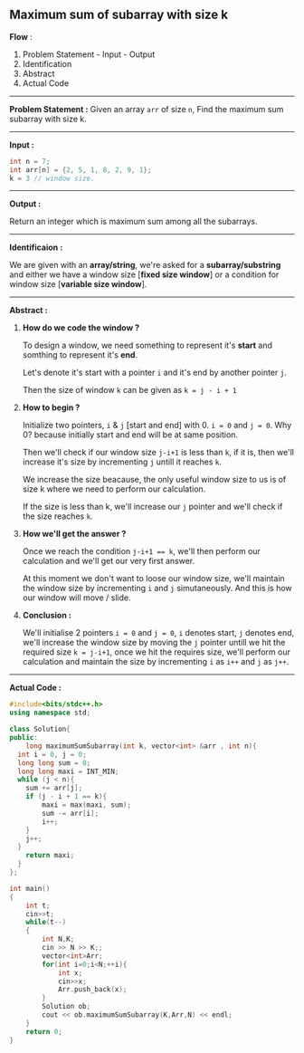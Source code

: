 ## Maximum sum of subarray with size k

**Flow** :

1. Problem Statement - Input - Output
2. Identification
3. Abstract
4. Actual Code

---

**Problem Statement :**
Given an array `arr` of size `n`, Find the maximum sum subarray with size k.

---

**Input :**

```cpp
int n = 7;
int arr[n] = {2, 5, 1, 8, 2, 9, 1};
k = 3 // window size.
```

---

**Output :**

Return an integer which is maximum sum among all the subarrays.

---

**Identificaion :**

We are given with an **array/string**, we're asked for a **subarray/substring** and either we have a window size [**fixed size window**] or a condition for window size [**variable size window**].

---

**Abstract :**

1. **How do we code the window ?**

   To design a window, we need something to represent it's **start** and somthing to represent it's **end**.

   Let's denote it's start with a pointer `i` and it's end by another pointer `j`.

   Then the size of window `k` can be given as `k = j - i + 1`

2. **How to begin ?**

   Initialize two pointers, `i` & `j` [start and end] with 0. `i = 0` and `j = 0`. Why 0? because initially start and end will be at same position.

   Then we'll check if our window size `j-i+1` is less than `k`, if it is, then we'll increase it's size by incrementing `j` untill it reaches `k`.

   We increase the size beacause, the only useful window size to us is of size k where we need to perform our calculation.

   If the size is less than k, we'll increase our `j` pointer and we'll check if the size reaches `k`.

3. **How we'll get the answer ?**

   Once we reach the condition `j-i+1 == k`, we'll then perform our calculation and we'll get our very first answer.

   At this moment we don't want to loose our window size, we'll maintain the window size by incrementing `i` and `j` simutaneously. And this is how our window will move / slide.

4. **Conclusion :**

   We'll initialise 2 pointers `i = 0` and `j = 0`, `i` denotes start, `j` denotes end, we'll increase the window size by moving the `j` pointer untill we hit the required size `k = j-i+1`, once we hit the requires size, we'll perform our calculation and maintain the size by incrementing `i` as `i++` and `j` as `j++`.

---

**Actual Code :**

```cpp
#include<bits/stdc++.h>
using namespace std;

class Solution{
public:
    long maximumSumSubarray(int k, vector<int> &arr , int n){
  int i = 0, j = 0;
  long long sum = 0;
  long long maxi = INT_MIN;
  while (j < n){
    sum += arr[j];
    if (j - i + 1 == k){
        maxi = max(maxi, sum);
        sum -= arr[i];
        i++;
    }
    j++;
  }
    return maxi;
  }
};

int main()
{
    int t;
    cin>>t;
    while(t--)
    {
        int N,K;
        cin >> N >> K;;
        vector<int>Arr;
        for(int i=0;i<N;++i){
            int x;
            cin>>x;
            Arr.push_back(x);
        }
        Solution ob;
        cout << ob.maximumSumSubarray(K,Arr,N) << endl;
    }
    return 0;
}
```
